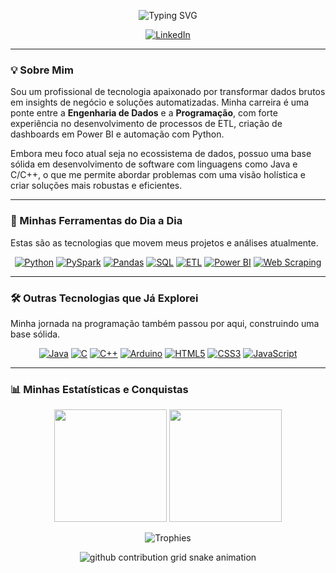 <p align="center">
  <img src="https://readme-typing-svg.herokuapp.com?font=Fira+Code&size=24&pause=1000&color=00BFFF&center=true&vCenter=true&width=435&lines=Ol%C3%A1%2C+eu+sou+o+%5BJoão-Pedro%5D!" alt="Typing SVG" />
</p>

<p align="center">
  <a href="https://www.linkedin.com/joaopedro100" target="_blank"><img src="https://img.shields.io/badge/LinkedIn-0077B5?style=for-the-badge&logo=linkedin&logoColor=white" alt="LinkedIn"></a>
  </p>

---

### 💡 Sobre Mim

Sou um profissional de tecnologia apaixonado por transformar dados brutos em insights de negócio e soluções automatizadas. Minha carreira é uma ponte entre a **Engenharia de Dados** e a **Programação**, com forte experiência no desenvolvimento de processos de ETL, criação de dashboards em Power BI e automação com Python.

Embora meu foco atual seja no ecossistema de dados, possuo uma base sólida em desenvolvimento de software com linguagens como Java e C/C++, o que me permite abordar problemas com uma visão holística e criar soluções mais robustas e eficientes.

---

### 🚀 Minhas Ferramentas do Dia a Dia

Estas são as tecnologias que movem meus projetos e análises atualmente.

<p align="center">
  <a href="#"><img src="https://img.shields.io/badge/Python-3776AB?style=for-the-badge&logo=python&logoColor=white" alt="Python"></a>
  <a href="#"><img src="https://img.shields.io/badge/PySpark-E25A1C?style=for-the-badge&logo=apache-spark&logoColor=white" alt="PySpark"></a>
  <a href="#"><img src="https://img.shields.io/badge/Pandas-150458?style=for-the-badge&logo=pandas&logoColor=white" alt="Pandas"></a>
  <a href="#"><img src="https://img.shields.io/badge/SQL-025E8C?style=for-the-badge&logo=postgresql&logoColor=white" alt="SQL"></a>
  <a href="#"><img src="https://img.shields.io/badge/ETL-77428C?style=for-the-badge&logo=apache-airflow&logoColor=white" alt="ETL"></a>
  <a href="#"><img src="https://img.shields.io/badge/Power%20BI-F2C811?style=for-the-badge&logo=powerbi&logoColor=black" alt="Power BI"></a>
  <a href="#"><img src="https://img.shields.io/badge/Web%20Scraping-43B04A?style=for-the-badge&logo=python-requests&logoColor=white" alt="Web Scraping"></a>
</p>

---

### 🛠️ Outras Tecnologias que Já Explorei

Minha jornada na programação também passou por aqui, construindo uma base sólida.

<p align="center">
  <a href="#"><img src="https://img.shields.io/badge/Java-ED8B00?style=for-the-badge&logo=openjdk&logoColor=white" alt="Java"></a>
  <a href="#"><img src="https://img.shields.io/badge/C-00599C?style=for-the-badge&logo=c&logoColor=white" alt="C"></a>
  <a href="#"><img src="https://img.shields.io/badge/C++-00599C?style=for-the-badge&logo=cplusplus&logoColor=white" alt="C++"></a>
  <a href="#"><img src="https://img.shields.io/badge/Arduino-00979D?style=for-the-badge&logo=arduino&logoColor=white" alt="Arduino"></a>
  <a href="#"><img src="https://img.shields.io/badge/HTML5-E34F26?style=for-the-badge&logo=html5&logoColor=white" alt="HTML5"></a>
  <a href="#"><img src="https://img.shields.io/badge/CSS3-1572B6?style=for-the-badge&logo=css3&logoColor=white" alt="CSS3"></a>
  <a href="#"><img src="https://img.shields.io/badge/JavaScript-F7DF1E?style=for-the-badge&logo=javascript&logoColor=black" alt="JavaScript"></a>
</p>

---

### 📊 Minhas Estatísticas e Conquistas

<p align="center">
  <img height="180em" src="https://github-readme-stats.vercel.app/api?username=[joaopedroBH04]&show_icons=true&theme=tokyonight&include_all_commits=true&count_private=true"/>
  <img height="180em" src="https://github-readme-stats.vercel.app/api/top-langs/?username=[joaopedroBH04]&layout=compact&langs_count=7&theme=tokyonight"/>
</p>
<p align="center">
  <img src="https://github-profile-trophy.vercel.app/?username=[joaopedroBH04]&theme=dracula&row=1&column=7" alt="Trophies"/>
</p>

<div align="center">
  <picture>
    <source media="(prefers-color-scheme: dark)" srcset="https://raw.githubusercontent.com/[joaopedroBH04]/[joaopedroBH04]/output/github-contribution-grid-snake-dark.svg">
    <source media="(prefers-color-scheme: light)" srcset="https://raw.githubusercontent.com/[joaopedroBH04]/[joaopedroBH04]/output/github-contribution-grid-snake.svg">
    <img alt="github contribution grid snake animation" src="https://raw.githubusercontent.com/[joaopedroBH04]/[joaopedroBH04]/output/github-contribution-grid-snake.svg">
  </picture>
</div>
